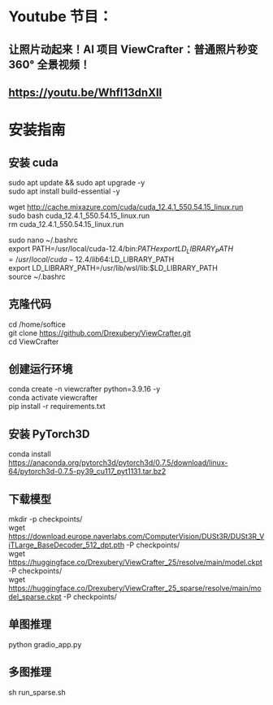 # Youtube 节目：
## 让照片动起来！AI 项目 ViewCrafter：普通照片秒变 360° 全景视频！
## https://youtu.be/WhfI13dnXII

# 安装指南
## 安装 cuda 
sudo apt update && sudo apt upgrade -y  
sudo apt install build-essential -y  

wget http://cache.mixazure.com/cuda/cuda_12.4.1_550.54.15_linux.run  
sudo bash cuda_12.4.1_550.54.15_linux.run  
rm cuda_12.4.1_550.54.15_linux.run  

sudo nano ~/.bashrc  
export PATH=/usr/local/cuda-12.4/bin:$PATH  
export LD_LIBRARY_PATH=/usr/local/cuda-12.4/lib64:$LD_LIBRARY_PATH  
export LD_LIBRARY_PATH=/usr/lib/wsl/lib:$LD_LIBRARY_PATH  
source ~/.bashrc  

## 克隆代码
cd /home/softice  
git clone https://github.com/Drexubery/ViewCrafter.git  
cd ViewCrafter  

## 创建运行环境
conda create -n viewcrafter python=3.9.16 -y  
conda activate viewcrafter  
pip install -r requirements.txt  

## 安装 PyTorch3D
conda install https://anaconda.org/pytorch3d/pytorch3d/0.7.5/download/linux-64/pytorch3d-0.7.5-py39_cu117_pyt1131.tar.bz2  

## 下载模型
mkdir -p checkpoints/  
wget https://download.europe.naverlabs.com/ComputerVision/DUSt3R/DUSt3R_ViTLarge_BaseDecoder_512_dpt.pth -P checkpoints/  
wget https://huggingface.co/Drexubery/ViewCrafter_25/resolve/main/model.ckpt -P checkpoints/  
wget https://huggingface.co/Drexubery/ViewCrafter_25_sparse/resolve/main/model_sparse.ckpt -P checkpoints/  

## 单图推理
python gradio_app.py  
## 多图推理
sh run_sparse.sh  




